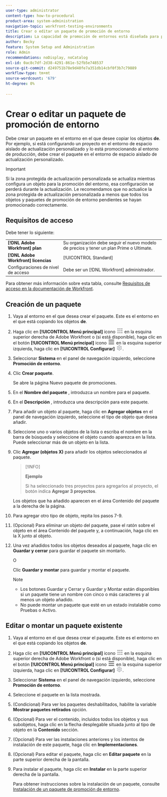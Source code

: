 ```yaml
---
user-type: administrator
content-type: how-to-procedural
product-area: system-administration
navigation-topic: workfront-testing-environments
title: Crear o editar un paquete de promoción de entorno
description: La capacidad de promoción de entornos está diseñada para proporcionar la capacidad de mover objetos relacionados con la configuración de un entorno a otro. Aprenda a crear un paquete de promoción de entorno que luego pueda instalar en un entorno diferente.
author: Becky
feature: System Setup and Administration
role: Admin
recommendations: noDisplay, noCatalog
exl-id: 0ac8c7df-2d38-4291-861e-52fb5e748537
source-git-commit: d249751b78e9d40fe7a351db14cbf0f3b7c79889
workflow-type: tm+mt
source-wordcount: '679'
ht-degree: 0%

---
```


# Crear o editar un paquete de promoción de entorno

Debe crear un paquete en el entorno en el que desee copiar los objetos **de**. Por ejemplo, si está configurando un proyecto en el entorno de espacio aislado de actualización personalizado y lo está promocionando al entorno de producción, debe crear el paquete en el entorno de espacio aislado de actualización personalizado.

>[!IMPORTANT]
>
>Si la zona protegida de actualización personalizada se actualiza mientras configura un objeto para la promoción del entorno, esa configuración se perderá durante la actualización. Le recomendamos que no actualice la zona protegida de actualización personalizada a menos que todos los objetos y paquetes de promoción de entorno pendientes se hayan promocionado correctamente.

## Requisitos de acceso

Debe tener lo siguiente:

<table>
  <tr>
   <td><strong>[!DNL Adobe Workfront] plan</strong>
   </td>
   <td> Su organización debe seguir el nuevo modelo de precios y tener un plan Prime o Ultimate.
   </td>
  </tr>
  <tr>
   <td><strong>[!DNL Adobe Workfront] licencias</strong>
   </td>
   <td> [!UICONTROL Standard]
   </td>
  </tr>
   <tr>
   <td>Configuraciones de nivel de acceso
   </td>
   <td>Debe ser un [!DNL Workfront] administrador.
   </td>
  </tr>
</table>

Para obtener más información sobre esta tabla, consulte [Requisitos de acceso en la documentación de Workfront](/help/quicksilver/administration-and-setup/add-users/access-levels-and-object-permissions/access-level-requirements-in-documentation.md).

## Creación de un paquete

1. Vaya al entorno en el que desea crear el paquete. Este es el entorno en el que está copiando los objetos **de**.
1. Haga clic en **[!UICONTROL Menú principal]** icono ![Menú principal](/help/_includes/assets/main-menu-icon.png) en la esquina superior derecha de Adobe Workfront o (si está disponible), haga clic en el botón **[!UICONTROL Menú principal]** icono ![Menú principal](/help/_includes/assets/main-menu-icon-left-nav.png) en la esquina superior izquierda, haga clic en **[!UICONTROL Configurar]** ![Icono de configuración](/help/_includes/assets/gear-icon-setup.png).
1. Seleccionar **Sistema** en el panel de navegación izquierdo, seleccione **Promoción de entorno**.
1. Clic **Crear paquete**.

   Se abre la página Nuevo paquete de promociones.

1. En el **Nombre del paquete** , introduzca un nombre para el paquete.
1. En el **Descripción** , introduzca una descripción para este paquete.
1. Para añadir un objeto al paquete, haga clic en **Agregar objetos** en el panel de navegación izquierdo, seleccione el tipo de objeto que desea añadir.
1. Seleccione uno o varios objetos de la lista o escriba el nombre en la barra de búsqueda y seleccione el objeto cuando aparezca en la lista. Puede seleccionar más de un objeto en la lista.
1. Clic **Agregar (objetos X)** para añadir los objetos seleccionados al paquete.

   >[!INFO]
   >
   >**Ejemplo**
   >
   >Si ha seleccionado tres proyectos para agregarlos al proyecto, el botón indica **Agregar 3 proyectos**.

   Los objetos que ha añadido aparecen en el área Contenido del paquete a la derecha de la página.

1. Para agregar otro tipo de objeto, repita los pasos 7-9.
1. (Opcional) Para eliminar un objeto del paquete, pase el ratón sobre el objeto en el área Contenido del paquete y, a continuación, haga clic en la X junto al objeto.
1. Una vez añadidos todos los objetos deseados al paquete, haga clic en **Guardar y cerrar** para guardar el paquete sin montarlo.

   O

   Clic **Guardar y montar** para guardar y montar el paquete.

   >[!NOTE]
   >
   >* Los botones Guardar y Cerrar y Guardar y Montar están disponibles si un paquete tiene un nombre con cinco o más caracteres y al menos un objeto añadido.
   >* No puede montar un paquete que esté en un estado instalable como Pruebas o Activo.

## Editar o montar un paquete existente

1. Vaya al entorno en el que desea crear el paquete. Este es el entorno en el que está copiando los objetos **de**.
1. Haga clic en **[!UICONTROL Menú principal]** icono ![Menú principal](/help/_includes/assets/main-menu-icon.png) en la esquina superior derecha de Adobe Workfront o (si está disponible), haga clic en el botón **[!UICONTROL Menú principal]** icono ![Menú principal](/help/_includes/assets/main-menu-icon-left-nav.png) en la esquina superior izquierda, haga clic en **[!UICONTROL Configurar]** ![Icono de configuración](/help/_includes/assets/gear-icon-setup.png).
1. Seleccionar **Sistema** en el panel de navegación izquierdo, seleccione **Promoción de entorno**.
1. Seleccione el paquete en la lista mostrada.
1. (Condicional) Para ver los paquetes deshabilitados, habilite la variable **Mostrar paquetes retirados** opción.
1. (Opcional) Para ver el contenido, incluidos todos los objetos y sus subobjetos, haga clic en la flecha desplegable situada junto al tipo de objeto en la **Contenido** sección.
1. (Opcional) Para ver las instalaciones anteriores y los intentos de instalación de este paquete, haga clic en **Implementaciones**.
1. (Opcional) Para editar el paquete, haga clic en **Editar paquete** en la parte superior derecha de la pantalla.
1. Para instalar el paquete, haga clic en **Instalar** en la parte superior derecha de la pantalla.

   Para obtener instrucciones sobre la instalación de un paquete, consulte [Instalación de un paquete de promoción de entorno](/help/quicksilver/administration-and-setup/set-up-workfront/workfront-testing-environments/environment-promotion-install-package.md).
